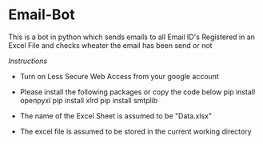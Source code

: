 # Email-Bot

This is a bot in python which sends emails to all Email ID's Registered in an Excel File and checks wheater the email has been send or not


*Instructions*


- 	Turn on Less Secure Web Access from your google account

- 	Please install the following packages or copy the code below
		pip install openpyxl
		pip install xlrd
		pip install smtplib

-	The name of the Excel Sheet is assumed to be "Data.xlsx"

-	The excel file is assumed to be stored in the current working directory

